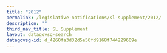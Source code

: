 ```yaml
---
title: "2012"
permalink: /legislative-notifications/sl-supplement/2012/
description: ""
third_nav_title: SL Supplement
layout: datagovsg-search
datagovsg-id: d_4260fa3d32d5e56fd9168f744229609e
---
```

